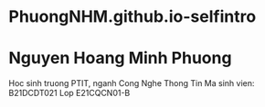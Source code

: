 # PhuongNHM.github.io-selfintro
<html>
  <body>
    <h1> Nguyen Hoang Minh Phuong </h1>
    <p> Hoc sinh truong PTIT, nganh Cong Nghe Thong Tin 
        Ma sinh vien: B21DCDT021
        Lop E21CQCN01-B</p>
  </body>
</html>
